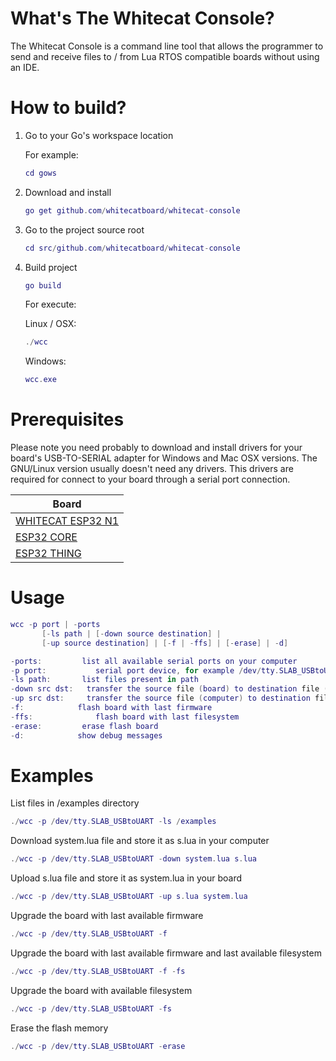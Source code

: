 # What's The Whitecat Console?

The Whitecat Console is a command line tool that allows the programmer to send and receive files to / from Lua RTOS compatible boards without using an IDE.

# How to build?

1. Go to your Go's workspace location

   For example:

   ```lua
   cd gows
   ```

1. Download and install

   ```lua
   go get github.com/whitecatboard/whitecat-console
   ```

1. Go to the project source root

   ```lua
   cd src/github.com/whitecatboard/whitecat-console
   ```

1. Build project

   ```lua
   go build
   ```
   
   For execute:
   
   Linux / OSX:
   
   ```lua
   ./wcc
   ```
   
   Windows:
   
   ```lua
   wcc.exe
   ```

# Prerequisites

Please note you need probably to download and install drivers for your board's USB-TO-SERIAL adapter for Windows and Mac OSX versions. The GNU/Linux version usually doesn't need any drivers. This drivers are required for connect to your board through a serial port connection.

   | Board              |
   |--------------------|
   | [WHITECAT ESP32 N1](https://www.silabs.com/products/development-tools/software/usb-to-uart-bridge-vcp-drivers)  | 
   | [ESP32 CORE](https://www.silabs.com/products/development-tools/software/usb-to-uart-bridge-vcp-drivers)  | 
   | [ESP32 THING](http://www.ftdichip.com/Drivers/VCP.htm)  | 

# Usage

```lua
wcc -p port | -ports
       [-ls path | [-down source destination] |
       [-up source destination] | [-f | -ffs] | [-erase] | -d]

-ports:		    list all available serial ports on your computer
-p port:	       serial port device, for example /dev/tty.SLAB_USBtoUART
-ls path:	    list files present in path
-down src dst:	 transfer the source file (board) to destination file (computer)
-up src dst:	 transfer the source file (computer) to destination file (board)
-f:		       flash board with last firmware
-ffs:		       flash board with last filesystem
-erase:		    erase flash board
-d:		       show debug messages
```

# Examples

List files in /examples directory
```lua
./wcc -p /dev/tty.SLAB_USBtoUART -ls /examples
```

Download system.lua file and store it as s.lua in your computer
```lua
./wcc -p /dev/tty.SLAB_USBtoUART -down system.lua s.lua
```

Upload s.lua file and store it as system.lua in your board
```lua
./wcc -p /dev/tty.SLAB_USBtoUART -up s.lua system.lua
```

Upgrade the board with last available firmware
```lua
./wcc -p /dev/tty.SLAB_USBtoUART -f
```

Upgrade the board with last available firmware and last available filesystem
```lua
./wcc -p /dev/tty.SLAB_USBtoUART -f -fs
```

Upgrade the board with available filesystem
```lua
./wcc -p /dev/tty.SLAB_USBtoUART -fs
```

Erase the flash memory
```lua
./wcc -p /dev/tty.SLAB_USBtoUART -erase
```
